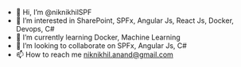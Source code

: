 - 👋 Hi, I’m @niknikhilSPF
- 👀 I’m interested in SharePoint, SPFx, Angular Js, React  Js, Docker, Devops, C#
- 🌱 I’m currently learning Docker, Machine Learning
- 💞️ I’m looking to collaborate on SPFx, Angular Js, C#
- 📫 How to reach me niknikhil.anand@gmail.com

<!---
niknikhilSPF/niknikhilSPF is a ✨ special ✨ repository because its `README.md` (this file) appears on your GitHub profile.
You can click the Preview link to take a look at your changes.
--->
